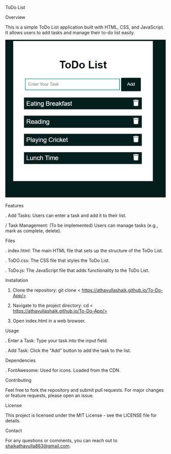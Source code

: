 ToDo List

Overview

This is a simple ToDo List application built with HTML, CSS, and JavaScript. It allows users to add tasks and manage their to-do list easily.

![TODO APP Screenshot](https://github.com/AthavullaShaik/To-Do-App/blob/main/todo.png)


Features

. Add Tasks: Users can enter a task and add it to their list.

/ Task Management: (To be implemented) Users can manage tasks (e.g., mark as complete, delete).

Files

. index.html: The main HTML file that sets up the structure of the ToDo List.

. ToDO.css: The CSS file that styles the ToDo List.

. ToDo.js: The JavaScript file that adds functionality to the ToDo List.


Installation

1. Clone the repository:
  git clone < https://athavullashaik.github.io/To-Do-App/>

2. Navigate to the project directory:
  cd < https://athavullashaik.github.io/To-Do-App/>

3. Open index.html in a web browser.


Usage

. Enter a Task: Type your task into the input field.

. Add Task: Click the "Add" button to add the task to the list.

Dependencies

. FontAwesome: Used for icons. Loaded from the CDN.

Contributing

  Feel free to fork the repository and submit pull requests. For major changes or feature requests, please open an issue.

License

  This project is licensed under the MIT License - see the LICENSE file for details.

Contact

  For any questions or comments, you can reach out to shaikathavulla863@gmail.com.
